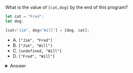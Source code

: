 
What is the value of `[cat,dog]` by the end of this program?

``` javascript
let cat = "Fred";
let dog;

[cat="Jim", dog="Will"] = [dog, cat];
```

- A. `["Jim", "Fred"]`
- B. `["Jim", "Will"]`
- C. `[undefined, "Will"]`
- D. `["Fred", "Will"]`

<details>
  <summary>Answer</summary>
  A. is the answer. On the last destructuring assignment `cat` takes its default value since `dog` is undefined. Dog takes `cat`'s value which is "Fred".
</details>
